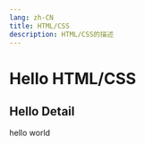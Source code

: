 ```yaml
---
lang: zh-CN
title: HTML/CSS
description: HTML/CSS的描述
---
```


# Hello HTML/CSS

## Hello Detail

hello world